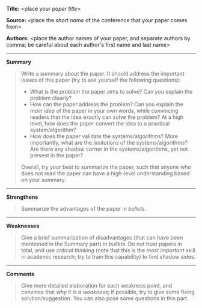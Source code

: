 **Title:** <place your *paper title*>

**Source:** <place the *short name* of the conference that your paper comes from>

**Authors:** <place the author names of your paper, and separate authors by comma; be careful about each author's first name and last name>

---

**Summary**

> Write a summary about the paper. It should address the important issues of this paper (try to ask yourself the following questions):
> - What is the *problem* the paper aims to solve? Can you explain the problem clearly?
> - How can the paper address the problem? Can you explain the *main idea* of the paper in your own words, while convincing readers that the idea exactly can solve the problem? At a high level, how does the paper convert the idea to a practical system/algorithm? 
> - How does the paper validate the systems/algorithms? More importantly, what are the *limitations* of the systems/algorithms? Are there any shadow corner in the systems/algorithms, yet not present in the paper?  
>
> Overall, try your best to summarize the paper, such that anyone who does not read the paper can have a high-level understanding based on your summary.  

---

**Strengthens**  

> Summarize the advantages of the paper in *bullets*.

---

**Weaknesses**  

> Give a brief summarization of disadvantages (that can have been mentioned in the Summary part) in *bullets*. Do not trust papers in total, and use *critical thinking* (note that this is the *most important* skill in academic research; try to train this capability) to find shadow sides.  

---

**Comments**  

> Give more detailed elaboration for each weakness point, and convince that *why it is a weakness*; if possible, try to give some fixing solution/suggestion. You can also pose some questions in this part. 